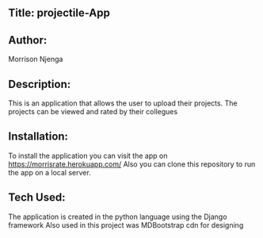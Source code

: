 ## Title: projectile-App

## Author:
Morrison Njenga

## Description:
This is an application that allows the user to upload their projects. The projects can be viewed and rated by their collegues

## Installation:
To install the application you can visit the app on https://morrisrate.herokuapp.com/
Also you can clone this repository to run the app on a local server.

## Tech Used:
The application is created in the python language using the Django framework
Also used in this project was MDBootstrap cdn for designing

